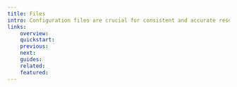 ```yaml
---
title: Files
intro: Configuration files are crucial for consistent and accurate resource deployments, containing necessary information and settings.
links:
    overview:
    quickstart:
    previous:
    next:
    guides:
    related:
    featured:
---
```

